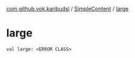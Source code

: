 [com.github.vok.karibudsl](../index.md) / [SimpleContent](index.md) / [large](.)

# large

`val large: <ERROR CLASS>`